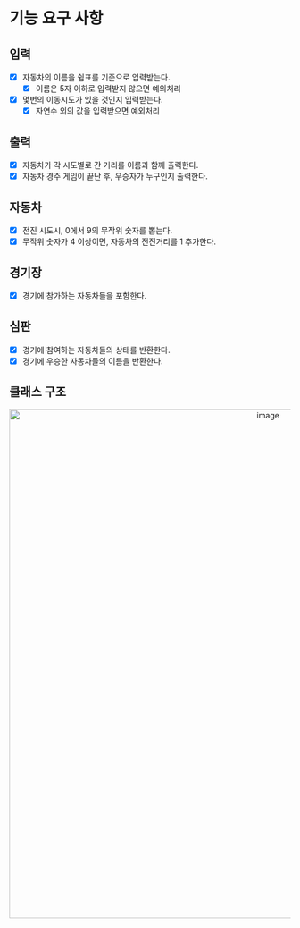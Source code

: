 # 기능 요구 사항

## 입력
- [x] 자동차의 이름을 쉼표를 기준으로 입력받는다.
  - [x] 이름은 5자 이하로 입력받지 않으면 예외처리
- [x] 몇번의 이동시도가 있을 것인지 입력받는다.
  - [x] 자연수 외의 값을 입력받으면 예외처리 

## 출력
- [x] 자동차가 각 시도별로 간 거리를 이름과 함께 출력한다.
- [x] 자동차 경주 게임이 끝난 후, 우승자가 누구인지 출력한다.

## 자동차
- [x] 전진 시도시, 0에서 9의 무작위 숫자를 뽑는다.
- [x] 무작위 숫자가 4 이상이면, 자동차의 전진거리를 1 추가한다.

## 경기장
- [x] 경기에 참가하는 자동차들을 포함한다.

## 심판
- [x] 경기에 참여하는 자동차들의 상태를 반환한다.
- [x] 경기에 우승한 자동차들의 이름을 반환한다.

## 클래스 구조

<p align="center">
  <img width="911" alt="image" src="https://github.com/speculatingwook/blog-full-of-desire/assets/105579811/246f8dd6-eb2d-4e73-8cb1-bf8468fdd704"/>
</p>